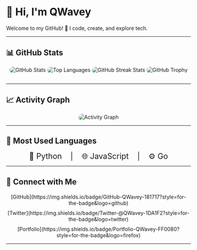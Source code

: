 # 👋 Hi, I'm QWavey

Welcome to my GitHub! 🚀 I code, create, and explore tech.

---

## 📊 GitHub Stats

<div align="center">
  <!-- GitHub Stats -->
  <img src="https://github-readme-stats.vercel.app/api?username=QWavey&show_icons=true&theme=radical&hide_border=true" alt="GitHub Stats" style="border-radius: 15px; margin-bottom: 15px;" />

  <!-- Top Languages -->
  <img src="https://github-readme-stats.vercel.app/api/top-langs/?username=QWavey&layout=compact&theme=radical" alt="Top Languages" style="border-radius: 15px; margin-bottom: 15px;" />

  <!-- GitHub Streak -->
  <img src="https://github-readme-streak-stats.herokuapp.com/?user=QWavey&theme=radical" alt="GitHub Streak Stats" style="border-radius: 15px; margin-bottom: 15px;" />

  <!-- GitHub Profile Trophy -->
  <img src="https://github-profile-trophy.vercel.app/?username=QWavey&theme=radical" alt="GitHub Trophy" style="border-radius: 15px; margin-bottom: 15px;" />
</div>

---

## 📈 Activity Graph

<div align="center">
  <img src="https://github-readme-activity-graph.vercel.app/graph?username=QWavey&theme=react-dark" alt="Activity Graph" style="border-radius: 15px; max-width:100%;" />
</div>

---

## 🐍 Most Used Languages

<div align="center" style="font-size: 1.5em; margin-top: 10px;">
  🐍 Python &nbsp;&nbsp; | &nbsp;&nbsp; 🌐 JavaScript &nbsp;&nbsp; | &nbsp;&nbsp; ⚙️ Go
</div>

---

## 🔗 Connect with Me

<div align="center" style="margin-top: 20px;">
  <div style="margin-bottom: 10px;">
    [GitHub](https://img.shields.io/badge/GitHub-QWavey-181717?style=for-the-badge&logo=github)
  </div>
  <div style="margin-bottom: 10px;">
    [Twitter](https://img.shields.io/badge/Twitter-@QWavey-1DA1F2?style=for-the-badge&logo=twitter)
  </div>
  <div style="margin-bottom: 10px;">
    [Portfolio](https://img.shields.io/badge/Portfolio-QWavey-FF0080?style=for-the-badge&logo=firefox)
  </div>
</div>

---
